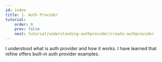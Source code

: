 ```yaml
---
id: index
title: 1. Auth Provider
tutorial:
    order: 0
    prev: false
    next: tutorial/understanding-authprovider/create-authprovider
---
```


<Checklist>

<ChecklistItem id="auth-provider-intro">
I understood what is auth provider and how it works.
</ChecklistItem>
<ChecklistItem id="auth-provider-intro-2">
I have learned that refine offers built-in auth provider examples.
</ChecklistItem>

</Checklist>
